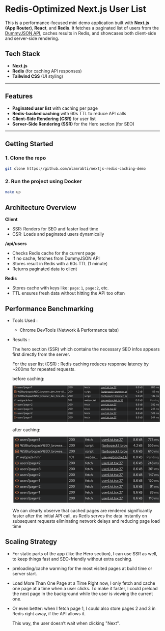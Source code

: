 # Redis-Optimized Next.js User List

This is a performance-focused mini demo application built with **Next.js (App Router)**, **React**, and **Redis**. It fetches a paginated list of users from the [DummyJSON API](https://dummyjson.com/users), caches results in Redis, and showcases both client-side and server-side rendering.

## Tech Stack

- **Next.js**
- **Redis** (for caching API responses)
- **Tailwind CSS** (UI styling)

---

## Features

- **Paginated user list** with caching per page
- **Redis-backed caching** with 60s TTL to reduce API calls
- **Client-Side Rendering (CSR)** for user list
- **Server-Side Rendering (SSR)** for the Hero section (for SEO)

---

## Getting Started

### 1. Clone the repo

```bash
git clone https://github.com/olamrabti/nextjs-redis-caching-demo
```
### 2.  Run the project using Docker
```bash
make up
``` 
## Architecture Overview
**Client**
- SSR: Renders <Hero /> for SEO and faster load time
- CSR: Loads <UserList /> and paginated users dynamically

**/api/users**
- Checks Redis cache for the current page
- If no cache, fetches from DummyJSON API
- Stores result in Redis with a 60s TTL (1 minute)
- Returns paginated data to client

**Redis**
- Stores cache with keys like: `page:1`, `page:2`, etc.
- TTL ensures fresh data without hitting the API too often

## Performance Benchmarking

- Tools Used :
    - Chrome DevTools (Network & Performance tabs)

- Results :

    The hero section (SSR) which contains the necessary SEO infos appears first directly from the server.

    For the user list (CSR) : Redis caching reduces response latency by ~200ms for repeated requests.
    
    before caching:
  
    ![Alt Text](/app/public/before_redis.png)

    after caching:
  
    ![Alt Text](/app/public/with_redis.png)

  We can clearly observe that cached pages are rendered significantly faster after the initial API call, as Redis serves the data instantly on subsequent requests eliminating network delays and reducing page load time



## Scaling Strategy
- For static parts of the app (like the Hero section), I can use SSR as well, to keep things fast and SEO-friendly without extra caching.
- preloading/cache warming for the most visited pages at build time or server start.
-  Load More Than One Page at a Time
Right now, I only fetch and cache one page at a time when a user clicks. To make it faster, I could preload the next page in the background while the user is viewing the current one.

- Or even better: when I fetch page 1, I could also store pages 2 and 3 in Redis right away, if the API allows it.

    This way, the user doesn’t wait when clicking "Next".





